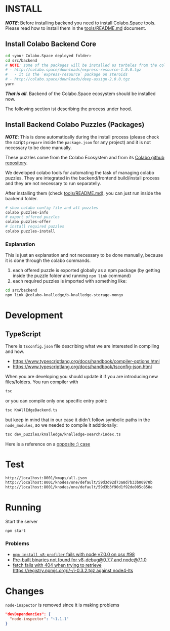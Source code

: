 # 	INSTALL

***NOTE***: Before installing backend you need to install Colabo.Space tools. Please read how to install them in the [tools/README.md](../tools/README.md) document.


## Install Colabo Backend Core

```sh
cd <your Colabo.Space deployed folder>
cd src/backend
# NOTE: some of the packages will be installed as tarbales from the colabo.space website
# - http://colabo.space/downloads/express-resource-1.0.0.tgz
#   - it is the `express-resource` package on steroids
# - http://colabo.space/downloads/deep-assign-2.0.0.tgz
yarn
```

***That is all***. Backend of the Colabo.Space ecosystem should be installed now. 

The following section ist describing the process under hood.

## Install Backend Colabo Puzzles (Packages)

***NOTE***: This is done automatically during the install process (please check the script `prepare` inside the `package.json` for any project) and it is not necessary to be done manually.

These puzzles come from the Colabo Ecosystem and from its [Colabo github repository](https://github.com/Cha-OS/colabo).

We developed colabo tools for automating the task of managing colabo puzzles. They are integrated in the backend/frontend build/install process and they are not necessary to run separatelly.

After installing them (check [tools/README.md](../tools/README.md)), you can just run inside the backend folder. 

```sh
# show colabo config file and all puzzles
colabo puzzles-info
# export offered puzzles
colabo puzzles-offer
# install required puzzles
colabo puzzles-install
```

### Explanation

This is just an explanation and not necessary to be done manually, because it is done through the colabo commands.

1. each offered puzzle is exported globally as a npm package (by getting inside the puzzle folder and running `npm link` command)
2. each required puzzles is imported with something like:

```sh
cd src/backend
npm link @colabo-knalledge/b-knalledge-storage-mongo
```

# Development

## TypeScript

There is `tsconfig.json` file describing what we are interested in compiling and how.

+ https://www.typescriptlang.org/docs/handbook/compiler-options.html
+ https://www.typescriptlang.org/docs/handbook/tsconfig-json.html

When you are developing you should update it if you are introducing new files/folders. You run compiler with

```sh
tsc
```

or you can compile only one specific entry point:

```sh
tsc KnAllEdgeBackend.ts
```

but keep in mind that in our case it didn't follow symbolic paths in the `node_modules`, so we needed to compile it additionally:

```sh
tsc dev_puzzles/knalledge/knalledge-search/index.ts
```
Here is a reference on a [opposite :) case](https://github.com/Microsoft/TypeScript/issues/9552)

# Test

```sh
http://localhost:8001/kmaps/all.json
http://localhost:8001/knodes/one/default/59d3d92d73a8d7b33b00970b
http://localhost:8001/knodes/one/default/59d3b3f90d1f92de005c858e
```

# Running

Start the server

```
npm start
```

### Problems

- [`npm install v8-profiler` fails with node v7.0.0 on osx #98](https://github.com/node-inspector/v8-profiler/issues/98)
- [Pre-built binaries not found for v8-debug@0.7.7 and node@7.1.0](https://github.com/node-inspector/node-inspector/issues/950)
- [fetch fails with 404 when trying to retrieve https://registry.npmjs.org/i/-/i-0.3.2.tgz against node4-lts](https://github.com/npm/npm/issues/14025)

# Changes

`node-inspector` is removed since it is making problems

```json
"devDependencies": {
  "node-inspector": "~1.1.1"
}
```